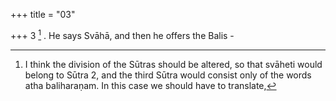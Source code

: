 +++
title = "03"

+++
3 [^3] . He says Svāhā, and then he offers the Balis - 


[^3]:  I think the division of the Sūtras should be altered, so that svāheti would belong to Sūtra 2, and the third Sūtra would consist only of the words atha baliharaṇam. In this case we should have to translate,
